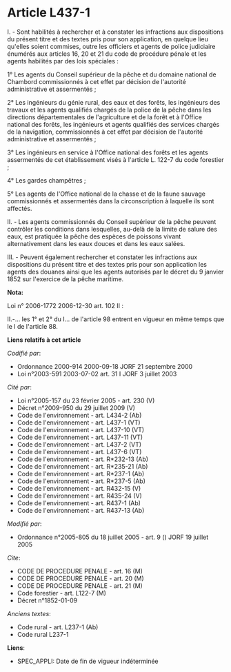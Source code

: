# Article L437-1

I. - Sont habilités à rechercher et à constater les infractions aux dispositions du présent titre et des textes pris pour son
application, en quelque lieu qu'elles soient commises, outre les officiers et agents de police judiciaire énumérés aux
articles 16, 20 et 21 du code de procédure pénale et les agents habilités par des lois spéciales :

1° Les agents du Conseil supérieur de la pêche et du domaine national de Chambord commissionnés à cet effet par décision de
l'autorité administrative et assermentés ;

2° Les ingénieurs du génie rural, des eaux et des forêts, les ingénieurs des travaux et les agents qualifiés chargés de la
police de la pêche dans les directions départementales de l'agriculture et de la forêt et à l'Office national des forêts, les
ingénieurs et agents qualifiés des services chargés de la navigation, commissionnés à cet effet par décision de l'autorité
administrative et assermentés ;

3° Les ingénieurs en service à l'Office national des forêts et les agents assermentés de cet établissement visés à l'article
L. 122-7 du code forestier ;

4° Les gardes champêtres ;

5° Les agents de l'Office national de la chasse et de la faune sauvage commissionnés et assermentés dans la circonscription à
laquelle ils sont affectés.

II. - Les agents commissionnés du Conseil supérieur de la pêche peuvent contrôler les conditions dans lesquelles, au-delà de
la limite de salure des eaux, est pratiquée la pêche des espèces de poissons vivant alternativement dans les eaux douces et
dans les eaux salées.

III. - Peuvent également rechercher et constater les infractions aux dispositions du présent titre et des textes pris pour
son application les agents des douanes ainsi que les agents autorisés par le décret du 9 janvier 1852 sur l'exercice de la
pêche maritime.

**Nota:**

Loi n° 2006-1772 2006-12-30 art. 102 II : 

II.-... les 1° et 2° du I... de l'article 98 entrent en vigueur en même temps que le I de l'article 88.

**Liens relatifs à cet article**

_Codifié par_:

  - Ordonnance 2000-914 2000-09-18 JORF 21 septembre 2000
  - Loi n°2003-591 2003-07-02 art. 31 I JORF 3 juillet 2003

_Cité par_:

  - Loi n°2005-157 du 23 février 2005 - art. 230 (V)
  - Décret n°2009-950 du 29 juillet 2009 (V)
  - Code de l'environnement - art. L434-2 (Ab)
  - Code de l'environnement - art. L437-1 (VT)
  - Code de l'environnement - art. L437-10 (VT)
  - Code de l'environnement - art. L437-11 (VT)
  - Code de l'environnement - art. L437-2 (VT)
  - Code de l'environnement - art. L437-6 (VT)
  - Code de l'environnement - art. R*232-13 (Ab)
  - Code de l'environnement - art. R*235-21 (Ab)
  - Code de l'environnement - art. R*237-1 (Ab)
  - Code de l'environnement - art. R*237-5 (Ab)
  - Code de l'environnement - art. R432-15 (V)
  - Code de l'environnement - art. R435-24 (V)
  - Code de l'environnement - art. R437-1 (Ab)
  - Code de l'environnement - art. R437-13 (Ab)

_Modifié par_:

  - Ordonnance n°2005-805 du 18 juillet 2005 - art. 9 () JORF 19 juillet 2005

_Cite_:

  - CODE DE PROCEDURE PENALE - art. 16 (M)
  - CODE DE PROCEDURE PENALE - art. 20 (M)
  - CODE DE PROCEDURE PENALE - art. 21 (M)
  - Code forestier - art. L122-7 (M)
  - Décret n°1852-01-09

_Anciens textes_:

  - Code rural - art. L237-1 (Ab)
  - Code rural L237-1

**Liens**:

  - SPEC_APPLI: Date de fin de vigueur indéterminée
